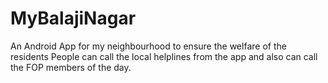 # MyBalajiNagar
An Android App for my neighbourhood to ensure the welfare of the residents
People can call the local helplines from the app and also can call the FOP members of the day.
